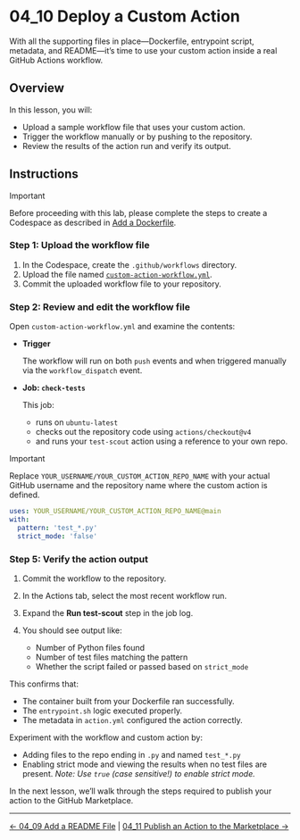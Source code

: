 # 04_10 Deploy a Custom Action

With all the supporting files in place—Dockerfile, entrypoint script, metadata, and README—it’s time to use your custom action inside a real GitHub Actions workflow.

## Overview

In this lesson, you will:

- Upload a sample workflow file that uses your custom action.
- Trigger the workflow manually or by pushing to the repository.
- Review the results of the action run and verify its output.

## Instructions

> [!IMPORTANT]
> Before proceeding with this lab, please complete the steps to create a Codespace as described in [Add a Dockerfile](../04_04_add_a_dockerfile/README.md).

### Step 1: Upload the workflow file

1. In the Codespace, create the `.github/workflows` directory.
2. Upload the file named [`custom-action-workflow.yml`](./custom-action-workflow.yml).
3. Commit the uploaded workflow file to your repository.

### Step 2: Review and edit the workflow file

Open `custom-action-workflow.yml` and examine the contents:

- **Trigger**

  The workflow will run on both `push` events and when triggered manually via the `workflow_dispatch` event.

- **Job: `check-tests`**

  This job:

  - runs on `ubuntu-latest`
  - checks out the repository code using `actions/checkout@v4`
  - and runs your `test-scout` action using a reference to your own repo.

> [!IMPORTANT]
> Replace `YOUR_USERNAME/YOUR_CUSTOM_ACTION_REPO_NAME` with your actual GitHub username and the repository name where the custom action is defined.

```yaml
uses: YOUR_USERNAME/YOUR_CUSTOM_ACTION_REPO_NAME@main
with:
  pattern: 'test_*.py'
  strict_mode: 'false'
```

### Step 5: Verify the action output

1. Commit the workflow to the repository.
1. In the Actions tab, select the most recent workflow run.
1. Expand the **Run test-scout** step in the job log.
1. You should see output like:

   - Number of Python files found
   - Number of test files matching the pattern
   - Whether the script failed or passed based on `strict_mode`

This confirms that:

- The container built from your Dockerfile ran successfully.
- The `entrypoint.sh` logic executed properly.
- The metadata in `action.yml` configured the action correctly.

Experiment with the workflow and custom action by:

- Adding files to the repo ending in `.py` and named `test_*.py`
- Enabling strict mode and viewing the results when no test files are present. _*Note: Use `true` (case sensitive!) to enable strict mode.*_

In the next lesson, we’ll walk through the steps required to publish your action to the GitHub Marketplace.

<!-- FooterStart -->
---
[← 04_09 Add a README File](../04_09_add_a_readme_file/README.md) | [04_11 Publish an Action to the Marketplace →](../04_11_publish_an_action_to_the_marketplace/README.md)
<!-- FooterEnd -->

